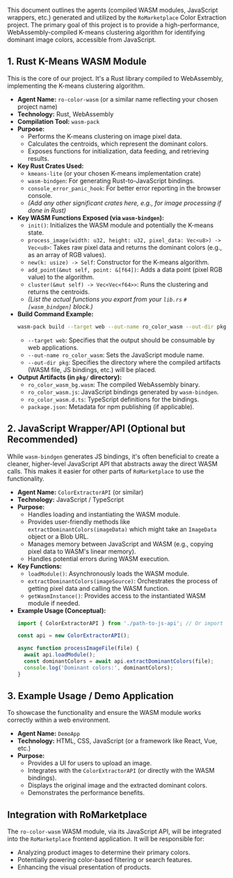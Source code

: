 This document outlines the agents (compiled WASM modules, JavaScript wrappers, etc.) generated and utilized by the `RoMarketplace` Color Extraction project. The primary goal of this project is to provide a high-performance, WebAssembly-compiled K-means clustering algorithm for identifying dominant image colors, accessible from JavaScript.

## 1. Rust K-Means WASM Module

This is the core of our project. It's a Rust library compiled to WebAssembly, implementing the K-means clustering algorithm.

*   **Agent Name:** `ro-color-wasm` (or a similar name reflecting your chosen project name)
*   **Technology:** Rust, WebAssembly
*   **Compilation Tool:** `wasm-pack`
*   **Purpose:**
    *   Performs the K-means clustering on image pixel data.
    *   Calculates the centroids, which represent the dominant colors.
    *   Exposes functions for initialization, data feeding, and retrieving results.
*   **Key Rust Crates Used:**
    *   `kmeans-lite` (or your chosen K-means implementation crate)
    *   `wasm-bindgen`: For generating Rust-to-JavaScript bindings.
    *   `console_error_panic_hook`: For better error reporting in the browser console.
    *   *(Add any other significant crates here, e.g., for image processing if done in Rust)*
*   **Key WASM Functions Exposed (via `wasm-bindgen`):**
    *   `init()`: Initializes the WASM module and potentially the K-means state.
    *   `process_image(width: u32, height: u32, pixel_data: Vec<u8>) -> Vec<u8>`: Takes raw pixel data and returns the dominant colors (e.g., as an array of RGB values).
    *   `new(k: usize) -> Self`: Constructor for the K-means algorithm.
    *   `add_point(&mut self, point: &[f64])`: Adds a data point (pixel RGB value) to the algorithm.
    *   `cluster(&mut self) -> Vec<Vec<f64>>`: Runs the clustering and returns the centroids.
    *   *(List the actual functions you export from your `lib.rs` `#[wasm_bindgen]` block.)*
*   **Build Command Example:**
    ```bash
    wasm-pack build --target web --out-name ro_color_wasm --out-dir pkg
    ```
    *   `--target web`: Specifies that the output should be consumable by web applications.
    *   `--out-name ro_color_wasm`: Sets the JavaScript module name.
    *   `--out-dir pkg`: Specifies the directory where the compiled artifacts (WASM file, JS bindings, etc.) will be placed.
*   **Output Artifacts (in `pkg/` directory):**
    *   `ro_color_wasm_bg.wasm`: The compiled WebAssembly binary.
    *   `ro_color_wasm.js`: JavaScript bindings generated by `wasm-bindgen`.
    *   `ro_color_wasm.d.ts`: TypeScript definitions for the bindings.
    *   `package.json`: Metadata for npm publishing (if applicable).

## 2. JavaScript Wrapper/API (Optional but Recommended)

While `wasm-bindgen` generates JS bindings, it's often beneficial to create a cleaner, higher-level JavaScript API that abstracts away the direct WASM calls. This makes it easier for other parts of `RoMarketplace` to use the functionality.

*   **Agent Name:** `ColorExtractorAPI` (or similar)
*   **Technology:** JavaScript / TypeScript
*   **Purpose:**
    *   Handles loading and instantiating the WASM module.
    *   Provides user-friendly methods like `extractDominantColors(imageData)` which might take an `ImageData` object or a Blob URL.
    *   Manages memory between JavaScript and WASM (e.g., copying pixel data to WASM's linear memory).
    *   Handles potential errors during WASM execution.
*   **Key Functions:**
    *   `loadModule()`: Asynchronously loads the WASM module.
    *   `extractDominantColors(imageSource)`: Orchestrates the process of getting pixel data and calling the WASM function.
    *   `getWasmInstance()`: Provides access to the instantiated WASM module if needed.
*   **Example Usage (Conceptual):**
    ```javascript
    import { ColorExtractorAPI } from './path-to-js-api'; // Or import from pkg if published

    const api = new ColorExtractorAPI();

    async function processImageFile(file) {
      await api.loadModule();
      const dominantColors = await api.extractDominantColors(file);
      console.log('Dominant colors:', dominantColors);
    }
    ```

## 3. Example Usage / Demo Application

To showcase the functionality and ensure the WASM module works correctly within a web environment.

*   **Agent Name:** `DemoApp`
*   **Technology:** HTML, CSS, JavaScript (or a framework like React, Vue, etc.)
*   **Purpose:**
    *   Provides a UI for users to upload an image.
    *   Integrates with the `ColorExtractorAPI` (or directly with the WASM bindings).
    *   Displays the original image and the extracted dominant colors.
    *   Demonstrates the performance benefits.

## Integration with RoMarketplace

The `ro-color-wasm` WASM module, via its JavaScript API, will be integrated into the `RoMarketplace` frontend application. It will be responsible for:

*   Analyzing product images to determine their primary colors.
*   Potentially powering color-based filtering or search features.
*   Enhancing the visual presentation of products.
